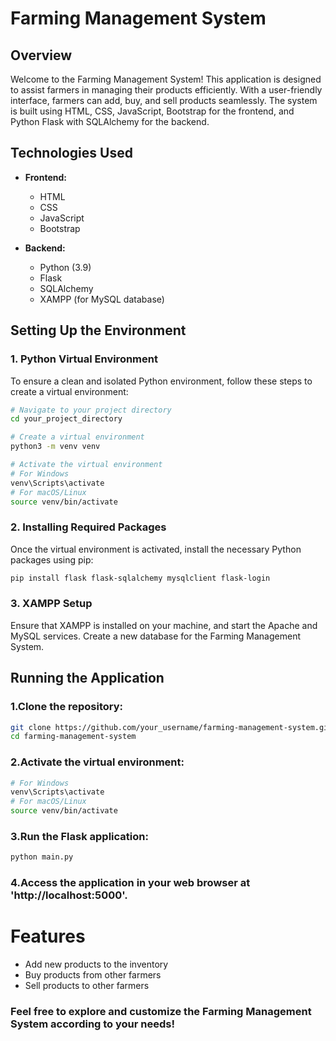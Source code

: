 # Farming Management System

## Overview
Welcome to the Farming Management System! This application is designed to assist farmers in managing their products efficiently. With a user-friendly interface, farmers can add, buy, and sell products seamlessly. The system is built using HTML, CSS, JavaScript, Bootstrap for the frontend, and Python Flask with SQLAlchemy for the backend.

## Technologies Used
- **Frontend:**
  - HTML
  - CSS
  - JavaScript
  - Bootstrap

- **Backend:**
  - Python (3.9)
  - Flask
  - SQLAlchemy
  - XAMPP (for MySQL database)

## Setting Up the Environment

### 1. Python Virtual Environment
To ensure a clean and isolated Python environment, follow these steps to create a virtual environment:

```bash
# Navigate to your project directory
cd your_project_directory

# Create a virtual environment
python3 -m venv venv

# Activate the virtual environment
# For Windows
venv\Scripts\activate
# For macOS/Linux
source venv/bin/activate
```
### 2. Installing Required Packages
Once the virtual environment is activated, install the necessary Python packages using pip:

```bash
pip install flask flask-sqlalchemy mysqlclient flask-login
```

### 3. XAMPP Setup
Ensure that XAMPP is installed on your machine, and start the Apache and MySQL services. Create a new database for the Farming Management System.

## Running the Application
### 1.Clone the repository:
```bash
git clone https://github.com/your_username/farming-management-system.git
cd farming-management-system
```
### 2.Activate the virtual environment:
```bash
# For Windows
venv\Scripts\activate
# For macOS/Linux
source venv/bin/activate
```
### 3.Run the Flask application:
```bash
python main.py
```
### 4.Access the application in your web browser at 'http://localhost:5000'.

# Features

 - Add new products to the inventory
 - Buy products from other farmers
 - Sell products to other farmers
### Feel free to explore and customize the Farming Management System according to your needs!
